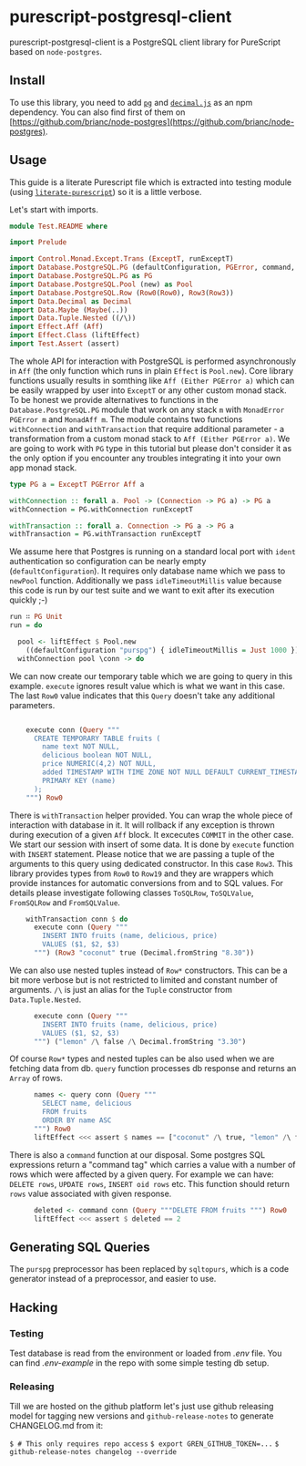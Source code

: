 # purescript-postgresql-client

purescript-postgresql-client is a PostgreSQL client library for PureScript based on `node-postgres`.

## Install

To use this library, you need to add [`pg`][pg] and [`decimal.js`][decimal.js] as an npm dependency. You can also
find first of them on [https://github.com/brianc/node-postgres](https://github.com/brianc/node-postgres).

## Usage

This guide is a literate Purescript file which is extracted into testing module (using [`literate-purescript`](https://github.com/Thimoteus/literate-purescript)) so it is a little verbose.

Let's start with imports.

```purescript
module Test.README where

import Prelude

import Control.Monad.Except.Trans (ExceptT, runExceptT)
import Database.PostgreSQL.PG (defaultConfiguration, PGError, command, execute, Pool, Connection, query, Query(Query))
import Database.PostgreSQL.PG as PG
import Database.PostgreSQL.Pool (new) as Pool
import Database.PostgreSQL.Row (Row0(Row0), Row3(Row3))
import Data.Decimal as Decimal
import Data.Maybe (Maybe(..))
import Data.Tuple.Nested ((/\))
import Effect.Aff (Aff)
import Effect.Class (liftEffect)
import Test.Assert (assert)
```

The whole API for interaction with PostgreSQL is performed asynchronously in `Aff`
(the only function which runs in plain `Effect` is `Pool.new`). Core library
functions usually results in somthing like `Aff (Either PGError a)` which can be easily
wrapped by user into `ExceptT` or any other custom monad stack.
To be honest we provide alternatives to functions in the `Database.PostgreSQL.PG` module that work on any stack `m` with `MonadError PGError m` and `MonadAff m`.
The module contains two functions `withConnection` and `withTransaction` that require additional parameter - a transformation from a custom monad stack to `Aff (Either PGError a)`.
We are going to work with `PG` type in this tutorial but please don't consider it as the only option
if you encounter any troubles integrating it into your own app monad stack.

```purescript
type PG a = ExceptT PGError Aff a

withConnection :: forall a. Pool -> (Connection -> PG a) -> PG a
withConnection = PG.withConnection runExceptT

withTransaction :: forall a. Connection -> PG a -> PG a
withTransaction = PG.withTransaction runExceptT
```

We assume here that Postgres is running on a standard local port
with `ident` authentication so configuration can be nearly empty (`defaultConfiguration`).
It requires only database name which we pass to `newPool` function.
Additionally we pass `idleTimeoutMillis` value because this code
is run by our test suite and we want to exit after its execution quickly ;-)


```purescript
run ∷ PG Unit
run = do

  pool <- liftEffect $ Pool.new
    ((defaultConfiguration "purspg") { idleTimeoutMillis = Just 1000 })
  withConnection pool \conn -> do
```

We can now create our temporary table which we are going to query in this example.
`execute` ignores result value which is what we want in this case.
The last `Row0` value indicates that this `Query` doesn't take any additional parameters.

```purescript

    execute conn (Query """
      CREATE TEMPORARY TABLE fruits (
        name text NOT NULL,
        delicious boolean NOT NULL,
        price NUMERIC(4,2) NOT NULL,
        added TIMESTAMP WITH TIME ZONE NOT NULL DEFAULT CURRENT_TIMESTAMP,
        PRIMARY KEY (name)
      );
    """) Row0
```

There is `withTransaction` helper provided. You can wrap the whole
piece of interaction with database in it. It will rollback if any exception
is thrown during execution of a given `Aff` block. It excecutes `COMMIT`
in the other case.
We start our session with insert of some data. It is done by `execute`
function with `INSERT` statement.
Please notice that we are passing a tuple of the arguments to this query
using dedicated constructor. In this case `Row3`.  This library provides types
from `Row0` to `Row19` and they are wrappers which provide instances for
automatic conversions from and to SQL values.
For details please investigate following classes `ToSQLRow`, `ToSQLValue`,
`FromSQLRow` and `FromSQLValue`.

```purescript
    withTransaction conn $ do
      execute conn (Query """
        INSERT INTO fruits (name, delicious, price)
        VALUES ($1, $2, $3)
      """) (Row3 "coconut" true (Decimal.fromString "8.30"))
```

We can also use nested tuples instead of `Row*` constructors. This can be a bit more
verbose but is not restricted to limited and constant number of arguments.
`/\` is just an alias for the `Tuple` constructor from `Data.Tuple.Nested`.

```purescript
      execute conn (Query """
        INSERT INTO fruits (name, delicious, price)
        VALUES ($1, $2, $3)
      """) ("lemon" /\ false /\ Decimal.fromString "3.30")
```

Of course `Row*` types and nested tuples can be also used when we are fetching
data from db.
`query` function processes db response and returns an `Array` of rows.

```purescript
      names <- query conn (Query """
        SELECT name, delicious
        FROM fruits
        ORDER BY name ASC
      """) Row0
      liftEffect <<< assert $ names == ["coconut" /\ true, "lemon" /\ false]
```

There is also a `command` function at our disposal.
Some postgres SQL expressions return a "command tag" which carries
a value with a number of rows which were affected by a given query.
For example we can have: `DELETE rows`, `UPDATE rows`, `INSERT oid rows` etc.
This function should return `rows` value associated with given response.

```purescript
      deleted <- command conn (Query """DELETE FROM fruits """) Row0
      liftEffect <<< assert $ deleted == 2
```

## Generating SQL Queries

The `purspg` preprocessor has been replaced by `sqltopurs`, which is a code
generator instead of a preprocessor, and easier to use.

[sqltopurs]: https://github.com/rightfold/sqltopurs
[pg]: https://www.npmjs.com/package/pg
[decimal.js]: https://www.npmjs.com/package/decimal.js

## Hacking

### Testing

Test database is read from the environment or loaded from _.env_ file. You can find _.env-example_ in the repo with some simple testing db setup.

### Releasing

Till we are hosted on the github platform let's just use github releasing model for tagging new versions and `github-release-notes` to generate CHANGELOG.md from it:

`$ # This only requires repo access`
`$ export GREN_GITHUB_TOKEN=...`
`$ github-release-notes changelog --override`
